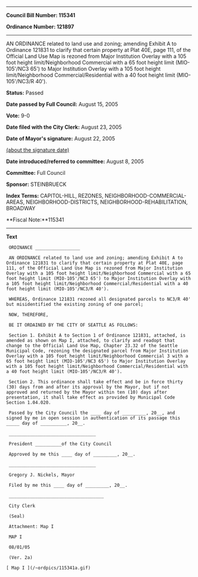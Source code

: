 

********

**Council Bill Number: 115341**
   
**Ordinance Number: 121897**
********

 AN ORDINANCE related to land use and zoning; amending Exhibit A to Ordinance 121831 to clarify that certain property at Plat 40E, page 111, of the Official Land Use Map is rezoned from Major Institution Overlay with a 105 foot height limit/Neighborhood Commercial with a 65 foot height limit (MIO-105'/NC3 65') to Major Institution Overlay with a 105 foot height limit/Neighborhood Commercial/Residential with a 40 foot height limit (MIO-105'/NC3/R 40').

**Status:** Passed
   
**Date passed by Full Council:** August 15, 2005
   
**Vote:** 9-0
   
**Date filed with the City Clerk:** August 23, 2005
   
**Date of Mayor's signature:** August 22, 2005
   
[(about the signature date)](/~public/approvaldate.htm)
   
   
   
**Date introduced/referred to committee:** August 8, 2005
   
**Committee:** Full Council
   
**Sponsor:** STEINBRUECK
   
   
**Index Terms:** CAPITOL-HILL, REZONES, NEIGHBORHOOD-COMMERCIAL-AREAS, NEIGHBORHOOD-DISTRICTS, NEIGHBORHOOD-REHABILITATION, BROADWAY

**Fiscal Note:**115341

********

**Text**
   
```
 ORDINANCE _________________

 AN ORDINANCE related to land use and zoning; amending Exhibit A to Ordinance 121831 to clarify that certain property at Plat 40E, page 111, of the Official Land Use Map is rezoned from Major Institution Overlay with a 105 foot height limit/Neighborhood Commercial with a 65 foot height limit (MIO-105'/NC3 65') to Major Institution Overlay with a 105 foot height limit/Neighborhood Commercial/Residential with a 40 foot height limit (MIO-105'/NC3/R 40').

 WHEREAS, Ordinance 121831 rezoned all designated parcels to NC3/R 40' but misidentified the existing zoning of one parcel;

 NOW, THEREFORE,

 BE IT ORDAINED BY THE CITY OF SEATTLE AS FOLLOWS:

 Section 1. Exhibit A to Section 1 of Ordinance 121831, attached, is amended as shown on Map I, attached, to clarify and readopt that change to the Official Land Use Map, Chapter 23.32 of the Seattle Municipal Code, rezoning the designated parcel from Major Institution Overlay with a 105 foot height limit/Neighborhood Commercial 3 with a 65 foot height limit (MIO-105'/NC3 65') to Major Institution Overlay with a 105 foot height limit/Neighborhood Commercial/Residential with a 40 foot height limit (MIO-105'/NC3/R 40').

 Section 2. This ordinance shall take effect and be in force thirty (30) days from and after its approval by the Mayor, but if not approved and returned by the Mayor within ten (10) days after presentation, it shall take effect as provided by Municipal Code Section 1.04.020.

 Passed by the City Council the ____ day of _________, 20__, and signed by me in open session in authentication of its passage this _____ day of __________, 20__.

 _________________________________

 President __________of the City Council

 Approved by me this ____ day of _________, 20__.

 _________________________________

 Gregory J. Nickels, Mayor

 Filed by me this ____ day of _________, 20__.

 ____________________________________

 City Clerk

 (Seal)

 Attachment: Map I

 MAP I

 08/01/05

 (Ver. 2a)

[ Map I ](/~ordpics/115341a.gif)

```
